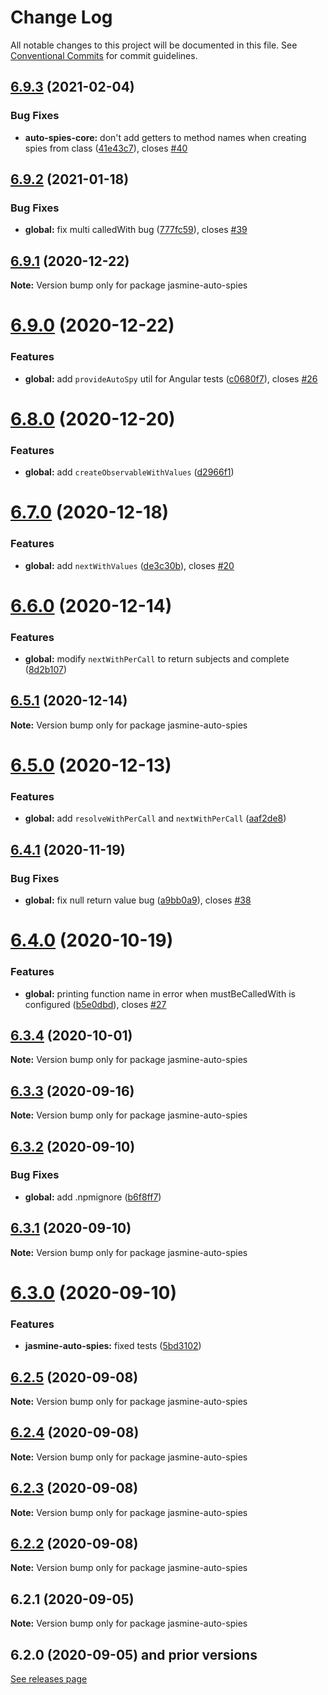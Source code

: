 # Change Log

All notable changes to this project will be documented in this file.
See [Conventional Commits](https://conventionalcommits.org) for commit guidelines.

## [6.9.3](https://github.com/hirezio/auto-spies/compare/jasmine-auto-spies@6.9.2...jasmine-auto-spies@6.9.3) (2021-02-04)


### Bug Fixes

* **auto-spies-core:** don't add getters to method names when creating spies from class ([41e43c7](https://github.com/hirezio/auto-spies/commit/41e43c76d4b494ec7e57cdc075ef0339c69435db)), closes [#40](https://github.com/hirezio/auto-spies/issues/40)





## [6.9.2](https://github.com/hirezio/auto-spies/compare/jasmine-auto-spies@6.9.1...jasmine-auto-spies@6.9.2) (2021-01-18)


### Bug Fixes

* **global:** fix multi calledWith bug ([777fc59](https://github.com/hirezio/auto-spies/commit/777fc59a3fc2cff80787bed37c385d1f2e664704)), closes [#39](https://github.com/hirezio/auto-spies/issues/39)





## [6.9.1](https://github.com/hirezio/auto-spies/compare/jasmine-auto-spies@6.9.0...jasmine-auto-spies@6.9.1) (2020-12-22)

**Note:** Version bump only for package jasmine-auto-spies





# [6.9.0](https://github.com/hirezio/auto-spies/compare/jasmine-auto-spies@6.8.0...jasmine-auto-spies@6.9.0) (2020-12-22)


### Features

* **global:** add `provideAutoSpy` util for Angular tests ([c0680f7](https://github.com/hirezio/auto-spies/commit/c0680f79af1e62a35ff65d96a6ffdb4d127abb7c)), closes [#26](https://github.com/hirezio/auto-spies/issues/26)





# [6.8.0](https://github.com/hirezio/auto-spies/compare/jasmine-auto-spies@6.7.0...jasmine-auto-spies@6.8.0) (2020-12-20)


### Features

* **global:** add `createObservableWithValues` ([d2966f1](https://github.com/hirezio/auto-spies/commit/d2966f1db54dba5adcf2ee051ba0962eb9c14e7c))





# [6.7.0](https://github.com/hirezio/auto-spies/compare/jasmine-auto-spies@6.6.0...jasmine-auto-spies@6.7.0) (2020-12-18)


### Features

* **global:** add `nextWithValues` ([de3c30b](https://github.com/hirezio/auto-spies/commit/de3c30b6c6bcc54db6c95f8247ed0bdd5c918493)), closes [#20](https://github.com/hirezio/auto-spies/issues/20)





# [6.6.0](https://github.com/hirezio/auto-spies/compare/jasmine-auto-spies@6.5.1...jasmine-auto-spies@6.6.0) (2020-12-14)


### Features

* **global:** modify `nextWithPerCall` to return subjects and complete ([8d2b107](https://github.com/hirezio/auto-spies/commit/8d2b107b6c713773e5073ff8c22e3db58cbbcb51))





## [6.5.1](https://github.com/hirezio/auto-spies/compare/jasmine-auto-spies@6.5.0...jasmine-auto-spies@6.5.1) (2020-12-14)

**Note:** Version bump only for package jasmine-auto-spies





# [6.5.0](https://github.com/hirezio/auto-spies/compare/jasmine-auto-spies@6.4.1...jasmine-auto-spies@6.5.0) (2020-12-13)


### Features

* **global:** add `resolveWithPerCall` and `nextWithPerCall` ([aaf2de8](https://github.com/hirezio/auto-spies/commit/aaf2de83fe9edc02dfc81da5e4b617343ea3b4b0))





## [6.4.1](https://github.com/hirezio/auto-spies/compare/jasmine-auto-spies@6.4.0...jasmine-auto-spies@6.4.1) (2020-11-19)


### Bug Fixes

* **global:** fix null return value bug ([a9bb0a9](https://github.com/hirezio/auto-spies/commit/a9bb0a988d913f3a1192d736a583c34fbc5aefb1)), closes [#38](https://github.com/hirezio/auto-spies/issues/38)





# [6.4.0](https://github.com/hirezio/auto-spies/compare/jasmine-auto-spies@6.3.4...jasmine-auto-spies@6.4.0) (2020-10-19)


### Features

* **global:** printing function name in error when mustBeCalledWith is configured ([b5e0dbd](https://github.com/hirezio/auto-spies/commit/b5e0dbdf812d4c45f8109397e5aa4d33ffc37d82)), closes [#27](https://github.com/hirezio/auto-spies/issues/27)





## [6.3.4](https://github.com/hirezio/auto-spies/compare/jasmine-auto-spies@6.3.3...jasmine-auto-spies@6.3.4) (2020-10-01)

**Note:** Version bump only for package jasmine-auto-spies





## [6.3.3](https://github.com/hirezio/auto-spies/compare/jasmine-auto-spies@6.3.2...jasmine-auto-spies@6.3.3) (2020-09-16)

**Note:** Version bump only for package jasmine-auto-spies





## [6.3.2](https://github.com/hirezio/auto-spies/compare/jasmine-auto-spies@6.3.1...jasmine-auto-spies@6.3.2) (2020-09-10)


### Bug Fixes

* **global:** add .npmignore ([b6f8ff7](https://github.com/hirezio/auto-spies/commit/b6f8ff7008634c377d541803beaf0d3068343a8b))





## [6.3.1](https://github.com/hirezio/auto-spies/compare/jasmine-auto-spies@6.3.0...jasmine-auto-spies@6.3.1) (2020-09-10)

**Note:** Version bump only for package jasmine-auto-spies

# [6.3.0](https://github.com/hirezio/auto-spies/compare/jasmine-auto-spies@6.2.5...jasmine-auto-spies@6.3.0) (2020-09-10)

### Features

- **jasmine-auto-spies:** fixed tests ([5bd3102](https://github.com/hirezio/auto-spies/commit/5bd31023064288a0589677192620650b295984a0))

## [6.2.5](https://github.com/hirezio/auto-spies/compare/jasmine-auto-spies@6.2.4...jasmine-auto-spies@6.2.5) (2020-09-08)

**Note:** Version bump only for package jasmine-auto-spies

## [6.2.4](https://github.com/hirezio/auto-spies/compare/jasmine-auto-spies@6.2.3...jasmine-auto-spies@6.2.4) (2020-09-08)

**Note:** Version bump only for package jasmine-auto-spies

## [6.2.3](https://github.com/hirezio/auto-spies/compare/jasmine-auto-spies@6.2.2...jasmine-auto-spies@6.2.3) (2020-09-08)

**Note:** Version bump only for package jasmine-auto-spies

## [6.2.2](https://github.com/hirezio/auto-spies/compare/jasmine-auto-spies@6.2.1...jasmine-auto-spies@6.2.2) (2020-09-08)

**Note:** Version bump only for package jasmine-auto-spies

## 6.2.1 (2020-09-05)

**Note:** Version bump only for package jasmine-auto-spies

## 6.2.0 (2020-09-05) and prior versions

[See releases page](https://github.com/hirezio/auto-spies/releases?after=v6.3.0)
